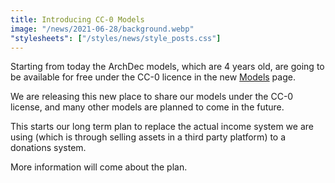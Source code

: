 ```yaml
---
title: Introducing CC-0 Models
image: "/news/2021-06-28/background.webp"
"stylesheets": ["/styles/news/style_posts.css"]
---
```


Starting from today the ArchDec models, which are 4 years old, are going to be available for free under the CC-0
licence in the new [Models](/products/models) page.

We are releasing this new place to share our models under the CC-0 license, and many other models are planned to come in the future.

This starts our long term plan to replace the actual income system we are using (which is through selling assets in a
third party platform) to a donations system.

More information will come about the plan.
